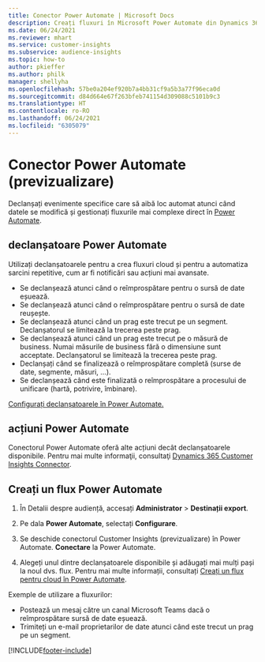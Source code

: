 ```yaml
---
title: Conector Power Automate | Microsoft Docs
description: Creați fluxuri în Microsoft Power Automate din Dynamics 365 Customer Insights.
ms.date: 06/24/2021
ms.reviewer: mhart
ms.service: customer-insights
ms.subservice: audience-insights
ms.topic: how-to
author: pkieffer
ms.author: philk
manager: shellyha
ms.openlocfilehash: 57be0a204ef920b7a4bb31cf9a5b3a77f96eca0d
ms.sourcegitcommit: d84d664e67f263bfeb741154d309088c5101b9c3
ms.translationtype: HT
ms.contentlocale: ro-RO
ms.lasthandoff: 06/24/2021
ms.locfileid: "6305079"
---
```

# <a name="power-automate-connector-preview"></a>Conector Power Automate (previzualizare)

Declanșați evenimente specifice care să aibă loc automat atunci când datele se modifică și gestionați fluxurile mai complexe direct în [Power Automate](https://flow.microsoft.com/).

## <a name="power-automate-triggers"></a>declanșatoare Power Automate

Utilizați declanșatoarele pentru a crea fluxuri cloud și pentru a automatiza sarcini repetitive, cum ar fi notificări sau acțiuni mai avansate. 

- Se declanșează atunci când o reîmprospătare pentru o sursă de date eșuează. 
- Se declanșează atunci când o reîmprospătare pentru o sursă de date reușește.
- Se declanșează atunci când un prag este trecut pe un segment. Declanșatorul se limitează la trecerea peste prag.
- Se declanșează atunci când un prag este trecut pe o măsură de business. Numai măsurile de business fără o dimensiune sunt acceptate. Declanșatorul se limitează la trecerea peste prag.
- Declanșați când se finalizează o reîmprospătare completă (surse de date, segmente, măsuri, ...).
- Se declanșează când este finalizată o reîmprospătare a procesului de unificare (hartă, potrivire, îmbinare).

[Configurați declanșatoarele în Power Automate.](https://flow.microsoft.com/connectors/shared_customerinsights/dynamics-365-customer-insights-connector/)

## <a name="power-automate-actions"></a>acțiuni Power Automate

Conectorul Power Automate oferă alte acțiuni decât declanșatoarele disponibile. Pentru mai multe informaţii, consultaţi [Dynamics 365 Customer Insights Connector](/connectors/customerinsights/).

## <a name="create-a-power-automate-flow"></a>Creați un flux Power Automate

1. În Detalii despre audiență, accesați **Administrator** > **Destinații export**.

1. Pe dala **Power Automate**, selectați **Configurare**.

1. Se deschide conectorul Customer Insights (previzualizare) în Power Automate. **Conectare** la Power Automate.

1. Alegeți unul dintre declanșatoarele disponibile și adăugați mai mulți pași la noul dvs. flux. Pentru mai multe informații, consultați [Creați un flux pentru cloud în Power Automate](/power-automate/get-started-logic-flow).

Exemple de utilizare a fluxurilor: 
- Postează un mesaj către un canal Microsoft Teams dacă o reîmprospătare sursă de date eșuează. 
- Trimiteți un e-mail proprietarilor de date atunci când este trecut un prag pe un segment.



[!INCLUDE[footer-include](../includes/footer-banner.md)]

